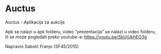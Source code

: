 # Auctus

Auctus - Aplikacija za aukcije

Apk se nalazi u apk folderu, video "prezentacija" se nalazi u video folderu, ili se moze pogledati preko youtube-a: https://youtu.be/SkUiUkhEO3g

Napravio Sabolč Franjo (SF45/2015)

